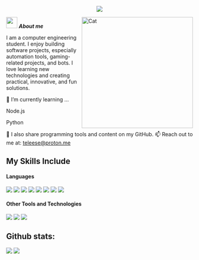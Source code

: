 </h3>
<p align="center">
  <a href="https://github.com/TLS345"><img src="https://readme-typing-svg.herokuapp.com?color=%2336BCF7&center=true&vCenter=true&lines=Hi+%2C+welcome+to+my+Github+page;I+am+CodeWhiteWeb;I+am+a+High+school+student;Web+Dev;Game+Dev;Bot+Dev;Crypto+Lover+%3C3"></a>
</p>
<!--  -->
<img align="right" width=300px alt="Cat" src="https://media.tenor.com/Huqypeil3P4AAAAj/cat-yawn.gif" />

<img src="https://media.tenor.com/UzYPXIhne6cAAAAj/emoji-mate-mate.gif" width="30px">&nbsp;***About me***

I am a computer engineering student. I enjoy building software projects, especially automation tools, gaming-related projects, and bots. I love learning new technologies and creating practical, innovative, and fun solutions.

🌱 I’m currently learning …

Node.js

Python

👾 I also share programming tools and content on my GitHub.
📫 Reach out to me at: teleese@proton.me

## My Skills Include

<h4> Languages </h4>
<span> 
  <img src="https://img.shields.io/badge/HTML5-E34F26?style=for-the-badge&logo=html5&logoColor=white">
  <img src="https://img.shields.io/badge/JavaScript-F7DF1E?style=for-the-badge&logo=javascript&logoColor=black">
  <img src="https://img.shields.io/badge/Java-ED8B00?style=for-the-badge&logo=java&logoColor=white">
  <img src="https://img.shields.io/badge/C-00599C?style=for-the-badge&logo=c&logoColor=white">
  <img src="https://img.shields.io/badge/c%23-%23239120.svg?style=for-the-badge&logo=csharp&logoColor=white">
  <img src= "https://img.shields.io/badge/c++-%2300599C.svg?style=for-the-badge&logo=c%2B%2B&logoColor=white">
  <img src="https://img.shields.io/badge/python-3670A0?style=for-the-badge&logo=python&logoColor=ffdd54">
  <img src= "https://img.shields.io/badge/typescript-%23007ACC.svg?style=for-the-badge&logo=typescript&logoColor=white">
 
</span>


<h4> Other Tools and Technologies </h4>
<span>
  <img src="https://img.shields.io/badge/Git-F05032?style=for-the-badge&logo=git&logoColor=white">
  <img src="https://img.shields.io/badge/Fedora-294172?style=for-the-badge&logo=fedora&logoColor=white">
  <img src="https://img.shields.io/badge/MySQL-00000F?style=for-the-badge&logo=mysql&logoColor=white">

</span>



<h2>Github stats:</h2> 

[![](https://github-readme-stats.vercel.app/api?username=TLS345&show_icons=true&theme=tokyonight&hide_border=true&locale=en)](https://github.com/Teleese345)
[![](https://github-readme-streak-stats.herokuapp.com/?user=TLS345&theme=material-palenight)](https://github.com/TLS345)
</div>


